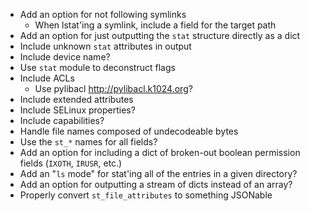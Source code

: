 - Add an option for not following symlinks
    - When lstat'ing a symlink, include a field for the target path
- Add an option for just outputting the `stat` structure directly as a dict
- Include unknown `stat` attributes in output
- Include device name?
- Use `stat` module to deconstruct flags
- Include ACLs
    - Use pylibacl <http://pylibacl.k1024.org>?
- Include extended attributes
- Include SELinux properties?
- Include capabilities?
- Handle file names composed of undecodeable bytes
- Use the `st_*` names for all fields?
- Add an option for including a dict of broken-out boolean permission fields
  (`IXOTH`, `IRUSR`, etc.)
- Add an "`ls` mode" for stat'ing all of the entries in a given directory?
- Add an option for outputting a stream of dicts instead of an array?
- Properly convert `st_file_attributes` to something JSONable
